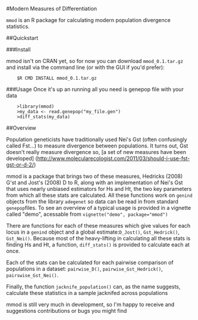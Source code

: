 #Modern Measures of Differentiation

`mmod` is an R package for calculating modern population divergence statistics. 

##Quickstart

###Install

mmod isn't on CRAN yet, so for now you can download `mmod_0.1.tar.gz` and 
install via the command line (or with the GUI if you'd prefer):

        $R CMD INSTALL mmod_0.1.tar.gz 

###Usage
Once it's up an running all you need is genepop file with your data

        >library(mmod)
        >my_data <- read.genepop("my_file.gen")
        >diff_stats(my_data)
   
##Overview

Population geneticists have traditionally used Nei's Gst (often confusingly called 
Fst...) to measure divergence between populations. It turns out, Gst doesn't really
measure divergence so, [a set of new measures have been developed]
(http://www.molecularecologist.com/2011/03/should-i-use-fst-gst-or-d-2/)
  
mmod is a package that brings two of these measures, Hedricks (2008) G'st 
and Jost's (2008) D to R, along with an implementation of Nei's Gst that
uses nearly unbiased estimators for Hs and Ht, the two key parameters from
which all these stats are calculated. All these functions work on `genind`
objects from the library `adegenet` so data can be read in from standard
`genepop`files. To see an overview of a typical usage is provided in a vignette
called "demo", acessable from `vignette("demo", package="mmod")`

There are functions for each of these measures which give values for 
each locus in a `genind` object and a global estimate:`D_Jost()`, 
`Gst_Hedrick()`, `Gst_Nei()`. Because most of the heavy-lifting in calculating 
all these stats is finding Hs and Ht, a function, `diff_stats()` is 
provided to calculate each at once.

Each of the stats can be calculated for each pairwise comparison of populations
 in a dataset: `pairwise_D()`, `pairwise_Gst_Hedrick()`, `pairswise_Gst_Nei()`.

Finally, the function `jacknife_population()` can, as the name suggests,
calculate these statistics in a sample jacknifed across populations

mmod is still very much in development, so I'm happy to receive and
suggestions contributions or bugs you might find

